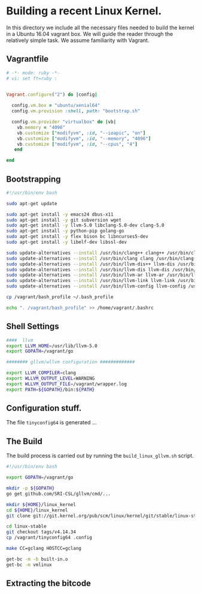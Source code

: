 # Building a recent Linux Kernel.

In this directory we include all the necessary files needed to
build the kernel in a Ubuntu 16.04 vagrant box. We will guide the reader through
the relatively simple task. We assume familiarity with Vagrant.

## Vagrantfile

```ruby
# -*- mode: ruby -*-
# vi: set ft=ruby :


Vagrant.configure("2") do |config|
  
  config.vm.box = "ubuntu/xenial64"
  config.vm.provision :shell, path: "bootstrap.sh"

  config.vm.provider "virtualbox" do |vb|
    vb.memory = "4096"
    vb.customize ["modifyvm", :id, "--ioapic", "on"]
    vb.customize ["modifyvm", :id, "--memory", "4096"]
    vb.customize ["modifyvm", :id, "--cpus", "4"]
   end

end
```

## Bootstrapping 

```bash
#!/usr/bin/env bash

sudo apt-get update

sudo apt-get install -y emacs24 dbus-x11 
sudo apt-get install -y git subversion wget 
sudo apt-get install -y llvm-5.0 libclang-5.0-dev clang-5.0
sudo apt-get install -y python-pip golang-go
sudo apt-get install -y flex bison bc libncurses5-dev
sudo apt-get install -y libelf-dev libssl-dev

sudo update-alternatives --install /usr/bin/clang++ clang++ /usr/bin/clang++-5.0 1000
sudo update-alternatives --install /usr/bin/clang clang /usr/bin/clang-5.0 1000
sudo update-alternatives --install /usr/bin/llvm-dis++ llvm-dis /usr/bin/llvm-dis-5.0 1000
sudo update-alternatives --install /usr/bin/llvm-dis llvm-dis /usr/bin/llvm-dis-5.0 1000
sudo update-alternatives --install /usr/bin/llvm-ar llvm-ar /usr/bin/llvm-ar-5.0 1000
sudo update-alternatives --install /usr/bin/llvm-link llvm-link /usr/bin/llvm-link-5.0 1000
sudo update-alternatives --install /usr/bin/llvm-config llvm-config /usr/bin/llvm-config-5.0 1000

cp /vagrant/bash_profile ~/.bash_profile

echo ". /vagrant/bash_profile" >> /home/vagrant/.bashrc

```

## Shell Settings

```bash
####  llvm
export LLVM_HOME=/usr/lib/llvm-5.0
export GOPATH=/vagrant/go

######## gllvm/wllvm configuration #############

export LLVM_COMPILER=clang
export WLLVM_OUTPUT_LEVEL=WARNING
export WLLVM_OUTPUT_FILE=/vagrant/wrapper.log
export PATH=${GOPATH}/bin:${PATH}

```



## Configuration stuff.

The file `tinyconfig64` is generated ...

## The Build

The build process is carried out by running the `build_linux_gllvm.sh`
script.

```bash
#!/usr/bin/env bash

export GOPATH=/vagrant/go

mkdir -p ${GOPATH}
go get github.com/SRI-CSL/gllvm/cmd/...

mkdir ${HOME}/linux_kernel
cd ${HOME}/linux_kernel
git clone git://git.kernel.org/pub/scm/linux/kernel/git/stable/linux-stable.git

cd linux-stable
git checkout tags/v4.14.34
cp /vagrant/tinyconfig64 .config

make CC=gclang HOSTCC=gclang

get-bc -m -b built-in.o
get-bc -m vmlinux

```

## Extracting the bitcode

